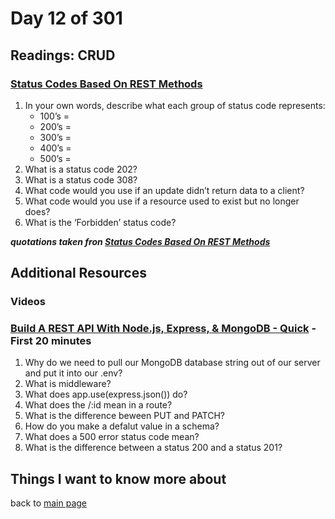 # Day 12 of 301

## Readings: CRUD

### [Status Codes Based On REST Methods](https://www.moesif.com/blog/technical/api-design/Which-HTTP-Status-Code-To-Use-For-Every-CRUD-App/)

1. In your own words, describe what each group of status code represents:
   - 100’s =
   - 200’s =
   - 300’s =
   - 400’s =
   - 500’s =
2. What is a status code 202?
3. What is a status code 308?
4. What code would you use if an update didn’t return data to a client?
5. What code would you use if a resource used to exist but no longer does?
6. What is the ‘Forbidden’ status code?

**_quotations taken fron [Status Codes Based On REST Methods](https://www.moesif.com/blog/technical/api-design/Which-HTTP-Status-Code-To-Use-For-Every-CRUD-App/)_**

## Additional Resources

### Videos

### [Build A REST API With Node.js, Express, & MongoDB - Quick](https://www.youtube.com/channel/UCFbNIlppjAuEX4znoulh0Cw) - First 20 minutes

1. Why do we need to pull our MongoDB database string out of our server and put it into our .env?
2. What is middleware?
3. What does app.use(express.json()) do?
4. What does the /:id mean in a route?
5. What is the difference beween PUT and PATCH?
6. How do you make a defalut value in a schema?
7. What does a 500 error status code mean?
8. What is the difference between a status 200 and a status 201?

## Things I want to know more about

back to [main page](README.md)
